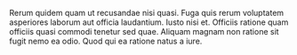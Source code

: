 Rerum quidem quam ut recusandae nisi quasi. Fuga quis rerum voluptatem asperiores laborum aut officia laudantium. Iusto nisi et. Officiis ratione quam officiis quasi commodi tenetur sed quae. Aliquam magnam non ratione sit fugit nemo ea odio. Quod qui ea ratione natus a iure.